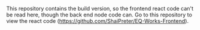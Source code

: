 This repository contains the build version, so the frontend react code can't be read here, though the back end node code can. Go to this repository to view the react code (https://github.com/ShaiPreter/EQ-Works-Frontend).
